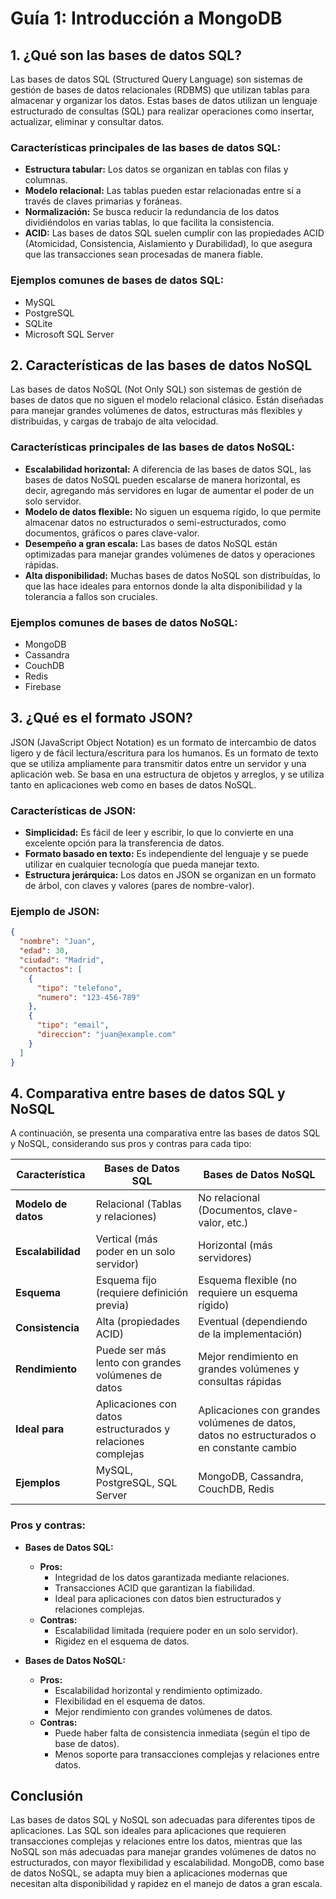 
# Guía 1: Introducción a MongoDB

## 1. ¿Qué son las bases de datos SQL?

Las bases de datos SQL (Structured Query Language) son sistemas de gestión de bases de datos relacionales (RDBMS) que utilizan tablas para almacenar y organizar los datos. Estas bases de datos utilizan un lenguaje estructurado de consultas (SQL) para realizar operaciones como insertar, actualizar, eliminar y consultar datos. 

### Características principales de las bases de datos SQL:
- **Estructura tabular:** Los datos se organizan en tablas con filas y columnas.
- **Modelo relacional:** Las tablas pueden estar relacionadas entre sí a través de claves primarias y foráneas.
- **Normalización:** Se busca reducir la redundancia de los datos dividiéndolos en varias tablas, lo que facilita la consistencia.
- **ACID:** Las bases de datos SQL suelen cumplir con las propiedades ACID (Atomicidad, Consistencia, Aislamiento y Durabilidad), lo que asegura que las transacciones sean procesadas de manera fiable.

### Ejemplos comunes de bases de datos SQL:
- MySQL
- PostgreSQL
- SQLite
- Microsoft SQL Server

## 2. Características de las bases de datos NoSQL

Las bases de datos NoSQL (Not Only SQL) son sistemas de gestión de bases de datos que no siguen el modelo relacional clásico. Están diseñadas para manejar grandes volúmenes de datos, estructuras más flexibles y distribuidas, y cargas de trabajo de alta velocidad.

### Características principales de las bases de datos NoSQL:
- **Escalabilidad horizontal:** A diferencia de las bases de datos SQL, las bases de datos NoSQL pueden escalarse de manera horizontal, es decir, agregando más servidores en lugar de aumentar el poder de un solo servidor.
- **Modelo de datos flexible:** No siguen un esquema rígido, lo que permite almacenar datos no estructurados o semi-estructurados, como documentos, gráficos o pares clave-valor.
- **Desempeño a gran escala:** Las bases de datos NoSQL están optimizadas para manejar grandes volúmenes de datos y operaciones rápidas.
- **Alta disponibilidad:** Muchas bases de datos NoSQL son distribuídas, lo que las hace ideales para entornos donde la alta disponibilidad y la tolerancia a fallos son cruciales.

### Ejemplos comunes de bases de datos NoSQL:
- MongoDB
- Cassandra
- CouchDB
- Redis
- Firebase

## 3. ¿Qué es el formato JSON?

JSON (JavaScript Object Notation) es un formato de intercambio de datos ligero y de fácil lectura/escritura para los humanos. Es un formato de texto que se utiliza ampliamente para transmitir datos entre un servidor y una aplicación web. Se basa en una estructura de objetos y arreglos, y se utiliza tanto en aplicaciones web como en bases de datos NoSQL.

### Características de JSON:
- **Simplicidad:** Es fácil de leer y escribir, lo que lo convierte en una excelente opción para la transferencia de datos.
- **Formato basado en texto:** Es independiente del lenguaje y se puede utilizar en cualquier tecnología que pueda manejar texto.
- **Estructura jerárquica:** Los datos en JSON se organizan en un formato de árbol, con claves y valores (pares de nombre-valor).

### Ejemplo de JSON:
```json
{
  "nombre": "Juan",
  "edad": 30,
  "ciudad": "Madrid",
  "contactos": [
    {
      "tipo": "telefono",
      "numero": "123-456-789"
    },
    {
      "tipo": "email",
      "direccion": "juan@example.com"
    }
  ]
}
```

## 4. Comparativa entre bases de datos SQL y NoSQL

A continuación, se presenta una comparativa entre las bases de datos SQL y NoSQL, considerando sus pros y contras para cada tipo:

| Característica             | Bases de Datos SQL                         | Bases de Datos NoSQL                     |
|----------------------------|--------------------------------------------|------------------------------------------|
| **Modelo de datos**         | Relacional (Tablas y relaciones)           | No relacional (Documentos, clave-valor, etc.) |
| **Escalabilidad**           | Vertical (más poder en un solo servidor)   | Horizontal (más servidores)              |
| **Esquema**                 | Esquema fijo (requiere definición previa)  | Esquema flexible (no requiere un esquema rígido) |
| **Consistencia**            | Alta (propiedades ACID)                   | Eventual (dependiendo de la implementación) |
| **Rendimiento**             | Puede ser más lento con grandes volúmenes de datos | Mejor rendimiento en grandes volúmenes y consultas rápidas |
| **Ideal para**              | Aplicaciones con datos estructurados y relaciones complejas | Aplicaciones con grandes volúmenes de datos, datos no estructurados o en constante cambio |
| **Ejemplos**                | MySQL, PostgreSQL, SQL Server              | MongoDB, Cassandra, CouchDB, Redis       |

### Pros y contras:

- **Bases de Datos SQL:**
  - **Pros:**
    - Integridad de los datos garantizada mediante relaciones.
    - Transacciones ACID que garantizan la fiabilidad.
    - Ideal para aplicaciones con datos bien estructurados y relaciones complejas.
  - **Contras:**
    - Escalabilidad limitada (requiere poder en un solo servidor).
    - Rigidez en el esquema de datos.

- **Bases de Datos NoSQL:**
  - **Pros:**
    - Escalabilidad horizontal y rendimiento optimizado.
    - Flexibilidad en el esquema de datos.
    - Mejor rendimiento con grandes volúmenes de datos.
  - **Contras:**
    - Puede haber falta de consistencia inmediata (según el tipo de base de datos).
    - Menos soporte para transacciones complejas y relaciones entre datos.

## Conclusión

Las bases de datos SQL y NoSQL son adecuadas para diferentes tipos de aplicaciones. Las SQL son ideales para aplicaciones que requieren transacciones complejas y relaciones entre los datos, mientras que las NoSQL son más adecuadas para manejar grandes volúmenes de datos no estructurados, con mayor flexibilidad y escalabilidad. MongoDB, como base de datos NoSQL, se adapta muy bien a aplicaciones modernas que necesitan alta disponibilidad y rapidez en el manejo de datos a gran escala.
